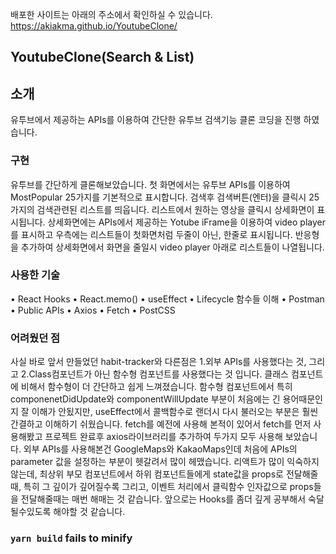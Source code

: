 배포한 사이트는 아래의 주소에서 확인하실 수 있습니다. https://akiakma.github.io/YoutubeClone/

## YoutubeClone(Search & List)


## 소개

유투브에서 제공하는 APIs를 이용하여 간단한 유투브 검색기능 클론 코딩을 진행 하였습니다.


### 구현

유투브를 간단하게 클론해보았습니다. 첫 화면에서는 유투브 APIs를 이용하여 MostPopular 25가지를 기본적으로 표시합니다.
검색후 검색버튼(엔터)을 클릭시 25가지의 검색관련된 리스트를 띄웁니다.
리스트에서 원하는 영상을 클릭시 상세화면이 표시됩니다. 
상세화면에는 APIs에서 제공하는 Yotube iFrame을 이용하여 video player를 표시하고 우측에는 리스트들이 첫화면처럼 두줄이 아닌,
한줄로 표시됩니다. 반응형을 추가하여 상세화면에서 화면을 줄일시 video player 아래로 리스트들이 나열됩니다.

### 사용한 기술

•	React Hooks
•	React.memo()
•	useEffect
•	Lifecycle 함수들 이해
•	Postman
• Public APIs
•	Axios
•	Fetch
•	PostCSS

### 어려웠던 점

사실 바로 앞서 만들었던 habit-tracker와 다른점은 1.외부 APIs를 사용했다는 것, 그리고 2.Class컴포넌트가 아닌 함수형 컴포넌트를 사용했다는 것 입니다.
클래스 컴포넌트에 비해서 함수형이 더 간단하고 쉽게 느껴졌습니다. 함수형 컴포넌트에서 특히 componenetDidUpdate와 componentWillUpdate 부분이 처음에는 
긴 용어때문인지 잘 이해가 안됬지만, useEffect에서 콜백함수로 랜더시 다시 불러오는 부분은 훨씬 간결하고 이해하기 쉬웠습니다. fetch를 예전에 사용해 본적이 있어서
fetch를 먼저 사용해봤고 프로젝트 완료후 axios라이브러리를 추가하여 두가지 모두 사용해 보았습니다. 외부 APIs를 사용해본건 GoogleMaps와 KakaoMaps인데 처음에 APIs의 parameter
값을 설정하는 부분이 헷갈려서 많이 헤맸습니다. 리액트가 많이 익숙하지않는데, 최상위 부모 컴포넌트에서 하위 컴포넌트들에게 state값을 props로 전달해줄때, 특히 그 깊이가 깊어질수록 그리고,
이벤트 처리에서 클릭함수 인자값으로 props들을 전달해줄때는 매번 해매는 것 같습니다.
앞으로는 Hooks를 좀더 깊게 공부해서 숙달될수있도록 해야할 것 같습니다.


### `yarn build` fails to minify

